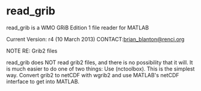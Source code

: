 read_grib
=========

read_grib is a WMO GRiB Edition 1 file reader for MATLAB

Current Version: r4 (10 March 2013)
CONTACT:brian_blanton@renci.org

NOTE RE: Grib2 files

read_grib does NOT read grib2 files, and there is no possibility that it will. It is much easier to do one of two things:
Use (nctoolbox). This is the simplest way.
Convert grib2 to netCDF with wgrib2 and use MATLAB's netCDF interface to get into MATLAB.

